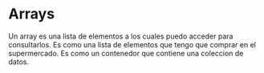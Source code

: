 # Arrays

Un array es una lista de elementos a los cuales puedo acceder para consultarlos. Es como una lista de elementos que tengo que comprar en el supermercado. Es como un contenedor que contiene una coleccion de datos. 